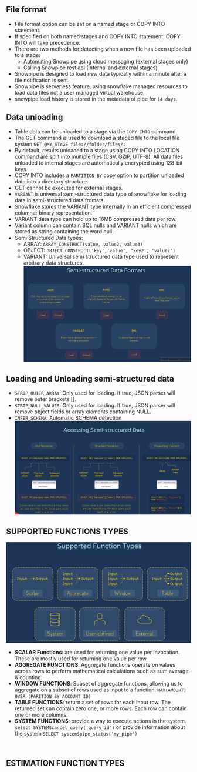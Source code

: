 ## File format
- File format option can be set on a named stage or COPY INTO statement.
- If specified on both named stages and COPY INTO statement. COPY INTO will take precedence.
- There are two methods for detecting when a new file has been uploaded to a stage:
    - Automating Snowpipe using cloud messaging (external stages only)
    - Calling Snowpipe rest api (Internal and external stages)
- Snowpipe is designed to load new data typically within a minute after a file notification is sent.
- Snowpipe is serverless feature, using snowflake managed resources to load data files not a user managed virtual warehouse.
- snowpipe load history is stored in the metadata of pipe for `14 days`.
## Data unloading
- Table data can be unloaded to a stage via the `COPY INTO` command.
- The GET command is used to download a staged file to the local file system `GET @MY_STAGE file://folder/files/:`
- By default, results unloaded to a stage using COPY INTO LOCATION command are split into multiple files (CSV, GZIP, UTF-8). All data files unloaded to internal stages are automatically encrypted using 128-bit keys.
- COPY INTO includes a `PARTITION BY` copy option to partition unloaded data into a directory structure.
- GET cannot be executed for external stages.
- `VARIANT` is universal semi-structured data type of snowflake for loading data in semi-structured data fromats.
- Snowflake stores the VARIANT type internally in an efficient compressed columnar binary representation.
- VARIANT data type can hold up to 16MB compressed data per row.
- Variant column can contain SQL nulls and VARIANT nulls which are stored as string containing the word null.
- Semi Structured Data types:
    - ARRAY: `ARRAY_CONSTRUCT(value, value2, value3)`
    - OBJECT: `OBJECT_CONSTRUCT('key','value', 'key2', 'value2')`
    - VARIANT: Universal semi structured data type used to represent arbitrary data structures.
![Semi-Structured data formats](./assets/semi_structured_data_fromats.png)
## Loading and Unloading semi-structured data
- `STRIP_OUTER_ARRAY`: Only used for loading. If true, JSON parser will remove outer brackets [].
- `STRIP_NULL_VALUES`: Only used for loading. If true, JSON parser will remove object fields or array elements containing NULL.
- `INFER_SCHEMA`: Automatic SCHEMA detection
![ACCESS SEMI STRUCTURED DATA](./assets/access_semi_structured_data.png)
## SUPPORTED FUNCTIONS TYPES
![SUPPORTED FUNCTION TYPES](./assets/function_types.png)
- **SCALAR Functions**: are used for returning one value per invocation. These are mostly used for returning one value per row. 
- **AGGREGATE FUNCTIONS**: Aggregate functions operate on values across rows to perform mathematical calculations such as sum average & counting.
- **WINDOW FUNCTIONS**: Subset of aggregate functions, allowing us to aggregate on a subset of rows used as input to a function. `MAX(AMOUNT) OVER (PARITION BY ACCOUNT_ID)`
- **TABLE FUNCTIONS**: return a set of rows for each input row. The returned set can contain zero one, or more rows. Each row can contain one or more columns.
- **SYSTEM FUNCTIONS**: provide a way to execute actions in the system. `select SYSTEM$cancel_query('query_id')` or provide information about the system `SELECT system$pipe_status('my_pipe')`

<br>

## ESTIMATION FUNCTION TYPES
